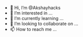 - 👋 Hi, I’m @Akshayhacks
- 👀 I’m interested in ...
- 🌱 I’m currently learning ...
- 💞️ I’m looking to collaborate on ...
- 📫 How to reach me ...

<!---
Akshayhacks/Akshayhacks is a ✨ special ✨ repository because its `README.md` (this file) appears on your GitHub profile.
You can click the Preview link to take a look at your changes.
--->
